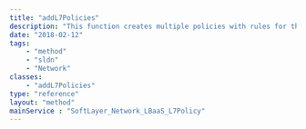 ```yaml
---
title: "addL7Policies"
description: "This function creates multiple policies with rules for the given listener. "
date: "2018-02-12"
tags:
    - "method"
    - "sldn"
    - "Network"
classes:
    - "addL7Policies"
type: "reference"
layout: "method"
mainService : "SoftLayer_Network_LBaaS_L7Policy"
---
```

